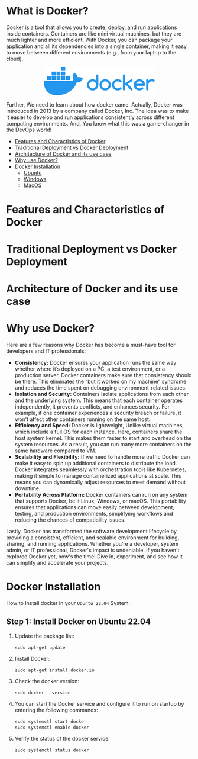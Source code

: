 # What is Docker?

Docker is a tool that allows you to create, deploy, and run applications inside containers. Containers are like mini virtual machines, but they are much lighter and more efficient. With Docker, you can package your application and all its dependencies into a single container, making it easy to move between different environments (e.g., from your laptop to the cloud).

<p align="center">
<img src="./Resources/docker-icon.png" alt="Docker Icon" width="300">
</p>

Further, We need to learn about how docker came. Actually, Docker was introduced in 2013 by a company called Docker, Inc. The idea was to make it easier to develop and run applications consistently across different computing environments. And, You know what this was a game-changer in the DevOps world!

- [Features and Charactistics of Docker](#Features-and-Characteristics-of-Docker)
- [Traditional Deployment vs Docker Deployment](#Traditional-Deployment-vs-Docker-Deployment)
- [Architecture of Docker and its use case](#Architecture-of-Docker-and-its-use-case)
- [Why use Docker?](#Why-use-Docker)
- [Docker Installation](#Docker-Installation)
  - [Ubuntu](#)
  - [Windows](#)
  - [MacOS](#)

# Features and Characteristics of Docker

# Traditional Deployment vs Docker Deployment

# Architecture of Docker and its use case

# Why use Docker?

Here are a few reasons why Docker has become a must-have tool for developers and IT professionals:

* **Consistency:** Docker ensures your application runs the same way whether where it’s deployed on a PC, a test environment, or a production server, Docker containers make sure that consistency should be there. This eliminates the “but it worked on my machine” syndrome and reduces the time spent on debugging environment-related issues.
* **Isolation and Security:** Containers isolate applications from each other and the underlying system. This means that each container operates independently, it prevents conflicts, and enhances security. For example, if one container experiences a security breach or failure, it won’t affect other containers running on the same host.
* **Efficiency and Speed:** Docker is lightweight, Unlike virtual machines, which include a full OS for each instance. Here, containers share the host system kernel. This makes them faster to start and overhead on the system resources. As a result, you can run many more containers on the same hardware compared to VM.
* **Scalability and Flexibility:** If we need to handle more traffic Docker can make it easy to spin up additional containers to distribute the load. Docker integrates seamlessly with orchestration tools like Kubernetes, making it simple to manage containerized applications at scale. This means you can dynamically adjust resources to meet demand without downtime.
* **Portability Across Platform:** Docker containers can run on any system that supports Docker, be it Linux, Windows, or macOS. This portability ensures that applications can move easily between development, testing, and production environments, simplifying workflows and reducing the chances of compatibility issues.

Lastly, Docker has transformed the software development lifecycle by providing a consistent, efficient, and scalable environment for building, sharing, and running applications. Whether you're a developer, system admin, or IT professional, Docker's impact is undeniable.
If you haven't explored Docker yet, now's the time! Dive in, experiment, and see how it can simplify and accelerate your projects.

# Docker Installation
How to Install docker in your `Ubuntu 22.04` System.

## Step 1: Install Docker on Ubuntu 22.04

1. Update the package list:

   ```shell
   sudo apt-get update
   ```
2. Install Docker:

   ```shell
   sudo apt-get install docker.io
   ```
3. Check the docker version:

   ```shell
   sudo docker --version
   ```
   
4. You can start the Docker service and configure it to run on startup by entering the following commands:

   ```shell
   sudo systemctl start docker
   sudo systemctl enable docker
   ```
5. Verify the status of the docker service:

   ```shell
   sudo systemctl status docker
   ```